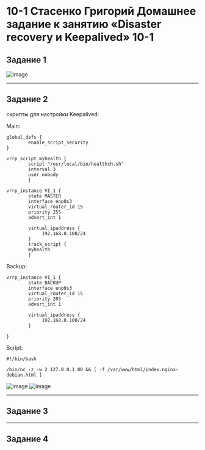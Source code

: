 # 10-1 Стасенко Григорий Домашнее задание к занятию «Disaster recovery и Keepalived» 10-1

## Задание 1

![image](https://github.com/Nightnek/availiability-10-1/assets/127677631/67b65246-f13a-49a0-8d6a-0b985d1677a4)



---

## Задание 2

 
скрипты для настройки Keepalived:

Main:

````
global_defs {
        enable_script_security
}

vrrp_script myhealth {
        script "/usr/local/bin/healthch.sh"
        interval 3
        user nobody
        }

vrrp_instance VI_1 {
        state MASTER
        interface enp0s3
        virtual_router_id 15
        priority 255
        advert_int 1

        virtual_ipaddress {
             192.168.0.100/24
        }
        track_script {
        myhealth
        }
````

Backup:

````
vrrp_instance VI_1 {
        state BACKUP
        interface enp0s3
        virtual_router_id 15
        priority 205
        advert_int 1

        virtual_ipaddress {
             192.168.0.100/24
        }

}
````

Script:

````
#!/bin/bash

/bin/nc -z -w 2 127.0.0.1 80 && [ -f /var/www/html/index.nginx-debian.html ]
````

![image](https://github.com/Nightnek/availiability-10-1/assets/127677631/c83b708f-2327-457b-8b78-3cdda6ef76e9)
![image](https://github.com/Nightnek/availiability-10-1/assets/127677631/f1596a70-81bf-4c97-8bb4-ac8f464bacf2)


---

## Задание 3


---

## Задание 4




